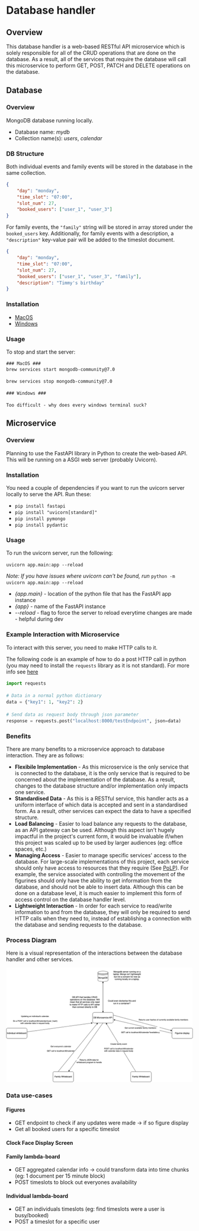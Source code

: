 # Database handler

## Overview

This database handler is a web-based RESTful API microservice which is solely responsible for all of the CRUD operations that are done on the database. As a result, all of the services that require the database will call this microservice to perform GET, POST, PATCH and DELETE operations on the database.

## Database

### Overview

MongoDB database running locally.

* Database name: *mydb*
* Collection name(s): *users*, *calendar*

### DB Structure

Both individual events and family events will be stored in the database in the same collection.

```JSON
{
    "day": "monday",
    "time_slot": "07:00",
    "slot_num": 27,
    "booked_users": ["user_1", "user_3"]
}
```

For family events, the `"family"` string will be stored in array stored under the `booked_users` key. Additionally, for family events with a description, a `"description"` key-value pair will be added to the timeslot document.
```JSON
{
    "day": "monday",
    "time_slot": "07:00",
    "slot_num": 27,
    "booked_users": ["user_1", "user_3", "family"],
    "description": "Timmy's birthday"
}
```

### Installation

* [MacOS](https://www.mongodb.com/docs/manual/tutorial/install-mongodb-on-os-x/)
* [Windows](https://www.mongodb.com/docs/manual/tutorial/install-mongodb-on-windows/)

### Usage

To stop and start the server:

```
### MacOS ###
brew services start mongodb-community@7.0

brew services stop mongodb-community@7.0

### Windows ###

Too difficult - why does every windows terminal suck?
```

## Microservice

### Overview

Planning to use the FastAPI library in Python to create the web-based API. This will be running on a ASGI web server (probably Uvicorn). 

### Installation

You need a couple of dependencies if you want to run the uvicorn server locally to serve the API. Run these:

* `pip install fastapi`
* `pip install "uvicorn[standard]"`
* `pip install pymongo`
* `pip install pydantic`

### Usage

To run the uvicorn server, run the following: 

`uvicorn app.main:app --reload`

*Note: If you have issues where uvicorn can't be found, run* `python -m uvicorn app.main:app --reload`

- *{app.main}* - location of the python file that has the FastAPI app instance
- *{app}* - name of the FastAPI instance
- *--reload* - flag to force the server to reload everytime changes are made - helpful during dev

### Example Interaction with Microservice

To interact with this server, you need to make HTTP calls to it.

The following code is an example of how to do a post HTTP call in python (you may need to install the `requests` library as it is not standard). For more info see [here](https://requests.readthedocs.io/en/latest/)

```Python
import requests

# Data in a normal python dictionary
data = {"key1": 1, "key2": 2}

# Send data as request body through json parameter
response = requests.post("localhost:8000/testEndpoint", json=data)
```

### Benefits

There are many benefits to a microservice approach to database interaction. They are as follows:

- **Flexibile Implementation** - As this microservice is the only service that is connected to the database, it is the only service that is required to be concerned about the implementation of the database. As a result, changes to the database structure and/or implementation only impacts one service.
- **Standardised Data** - As this is a RESTful service, this handler acts as a uniform interface of which data is accepted and sent in a standardised form. As a result, other services can expect the data to have a specified structure.
- **Load Balancing** - Easier to load balance any requests to the database, as an API gateway can be used. Although this aspect isn't hugely impactful in the project's current form, it would be invaluable if/when this project was scaled up to be used by larger audiences (eg: office spaces, etc.)
- **Managing Access** - Easier to manage specific services' access to the database. For large-scale implementations of this project, each service should only have access to resources that they require (See [PoLP](https://www.cyberark.com/what-is/least-privilege/)). For example, the service associated with controlling the movement of the figurines should only have the ability to get information from the database, and should not be able to insert data. Although this can be done on a database level, it is much easier to implement this form of access control on the database handler level.
- **Lightweight Interaction** - In order for each service to read/write information to and from the database, they will only be required to send HTTP calls when they need to, instead of establishing a connection with the database and sending requests to the database. 

### Process Diagram

Here is a visual representation of the interactions between the database handler and other services.

<img src="https://github.com/lucashicks1/lambda-deco3801/blob/main/assets/data-flow/Data%20Flow.png">


### Data use-cases

#### Figures

* GET endpoint to check if any updates were made -> if so figure display
* Get all booked users for a specific timeslot

#### Clock Face Display Screen


#### Family lambda-board

* GET aggregated calendar info -> could transform data into time chunks (eg: 1 document per 15 minute block)
* POST timeslots to block out everyones availability

#### Individual lambda-board

* GET an individuals timeslots (eg: find timeslots were a user is busy/booked)
* POST a timeslot for a specific user